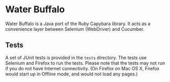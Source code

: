 # Water Buffalo

Water Buffalo is a Java port of the Ruby Capybara library.
It acts as a convenience layer between Selenium (WebDriver) and Cucumber.


## Tests

A set of JUnit tests is provided in the `tests` directory.
The tests use Selenium and Firefox to run the tests.
Please note that the tests may not run if you do not have Internet connectivity.
(On Firefox on Mac OS X, Firefox would start up in Offline mode, and would not load any pages.)

